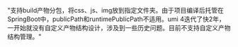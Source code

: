 "支持build产物分包，将css、js、img放到指定文件夹。由于项目编译后托管在SpringBoot中，publicPath和runtimePublicPath不适用。umi 4迭代了快2年，一开始就没有自定义产物结构设计，涉及到一些历史问题。目前不支持自定义产物结构管理。"
